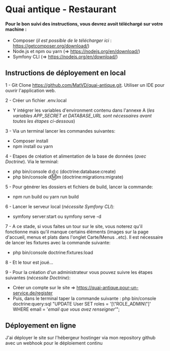 # Quai antique - Restaurant

#### Pour le bon suivi des instructions, vous devrez avoit téléchargé sur votre machine : 
- Composer (_il est possible de le télécharger ici_ : https://getcomposer.org/download/)
- Node.js et npm ou yarn (=> https://nodejs.org/en/download/)
- Symfony CLI (=> https://nodejs.org/en/download/)

## Instructions de déployement en local  

1 - Git Clone https://github.com/MatVD/quai-antique.git. Utiliser un IDE pour ouvrir l'application web.

2 - Créer un fichier .env.local
- Y intégrer les variables d'environment contenu dans l'annexe A (_les variables APP_SECRET et DATABASE_URL sont nécessaires avant toutes les étapes ci-dessous_)

3 - Via un terminal lancer les commandes suivantes:
- Composer install
- npm install ou yarn

4 - Etapes de création et alimentation de la base de données (_avec Doctrine_). Via le terminal:
- php bin/console d:d:c (doctrine:database:create)
- php bin/console d:m:m (doctrine:migrations:migrate)

5 - Pour générer les dossiers et fichiers de build, lancer la commande:
- npm run build ou yarn run build

6 - Lancer le serveur local (_nécessite Symfony CLI_): 
- symfony server:start ou symfony serve -d

7 - A ce stade, si vous faites un tour sur le site, vous noterez qu'il fonctionne mais qu'il manque certains éléments (images sur la page d'accueil, menus et plats dans l'onglet Carte/Menus ..etc). Il est nécessaire de lancer les fixtures avec la commande suivante:
- php bin/console doctrine:fixtures:load

8 - Et le tour est joué... 

9 - Pour la création d'un administrateur vous pouvez suivre les étapes suivantes (_nécessite Doctrine_):
- Créer un compte sur le site => https://quai-antique.pour-un-service.de/register
- Puis, dans le terminal taper la commande suivante : php bin/console doctrine:query:sql "UPDATE User SET roles = '[\\"ROLE_ADMIN\\"]' WHERE email = '_email que vous avez renseigner_'";


## Déployement en ligne
J'ai déployer le site sur l'hébergeur hostinger via mon repository github avec un webhook pour le déploiement continu